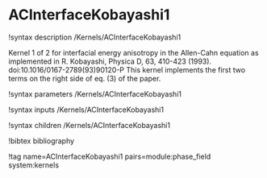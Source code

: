 # ACInterfaceKobayashi1

!syntax description /Kernels/ACInterfaceKobayashi1

Kernel 1 of 2 for interfacial energy anisotropy in the Allen-Cahn equation as
implemented in R. Kobayashi, Physica D, 63, 410-423 (1993).
doi:10.1016/0167-2789(93)90120-P
This kernel implements the first two terms on the right side of eq. (3) of the paper.

!syntax parameters /Kernels/ACInterfaceKobayashi1

!syntax inputs /Kernels/ACInterfaceKobayashi1

!syntax children /Kernels/ACInterfaceKobayashi1

!bibtex bibliography

!tag name=ACInterfaceKobayashi1 pairs=module:phase_field system:kernels
